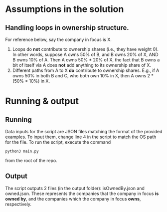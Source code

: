 # Assumptions in the solution

## Handling loops in ownership structure.

For reference below, say the company in focus is X.

1. Loops do **not** contribute to ownership shares (i.e., they have weight 0). In other words, suppose A owns 50% of B, and B owns 20% of X, AND B owns 10% of A. Then A owns 50% \* 20% of X, the fact that B owns a bit of itself via A does **not** add anything to its ownership share of X.
2. Different paths from A to X **do** contribute to ownership shares. E.g., if A owns 50% in both B and C, who both own 10% in X, then A owns 2 \* (50% \* 10%) in X.

# Running & output

## Running

Data inputs for the script are JSON files matching the format of the provided examples. To input them, change line 4 in the script to match the OS path for the file. To run the script, execute the command

```
python3 main.py
```

from the root of the repo.

## Output

The script outputs 2 files (in the output folder): isOwnedBy.json and owned.json. These represents the companies that the company in focus **is owned by**, and the companies which the company in focus **owns**, respectively.
